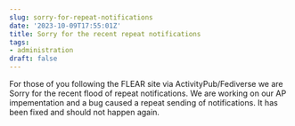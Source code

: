 ```yaml
---
slug: sorry-for-repeat-notifications
date: '2023-10-09T17:55:01Z'
title: Sorry for the recent repeat notifications
tags:
- administration
draft: false
---
```


For those of you following the FLEAR site via ActivityPub/Fediverse we are Sorry
for the recent flood of repeat notifications. We are working on our AP impementation
and a bug caused a repeat sending of notifications. It has been fixed and should
not happen again.
